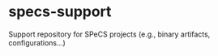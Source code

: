 specs-support
=============

Support repository for SPeCS projects (e.g., binary artifacts, configurations...)
